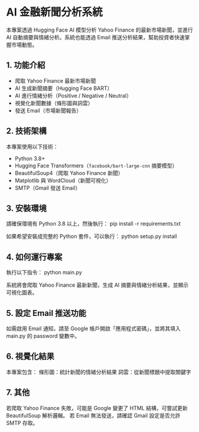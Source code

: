 # AI 金融新聞分析系統

本專案透過 Hugging Face AI 模型分析 Yahoo Finance 的最新市場新聞，並進行 AI 自動摘要與情緒分析。系統也能透過 Email 推送分析結果，幫助投資者快速掌握市場動態。

## 1. 功能介紹
- 爬取 Yahoo Finance 最新市場新聞
- AI 生成新聞摘要（Hugging Face BART）
- AI 進行情緒分析（Positive / Negative / Neutral）
- 視覺化新聞數據（條形圖與詞雲）
- 發送 Email（市場新聞報告）

## 2. 技術架構
本專案使用以下技術：
- Python 3.8+
- Hugging Face Transformers（`facebook/bart-large-cnn` 摘要模型）
- BeautifulSoup4（爬取 Yahoo Finance 新聞）
- Matplotlib 與 WordCloud（新聞可視化）
- SMTP（Gmail 發送 Email）

## 3. 安裝環境
請確保環境有 Python 3.8 以上，然後執行：
pip install -r requirements.txt

如果希望安裝成完整的 Python 套件，可以執行：
python setup.py install

## 4. 如何運行專案
執行以下指令：
python main.py

系統將會爬取 Yahoo Finance 最新新聞，生成 AI 摘要與情緒分析結果，並顯示可視化圖表。

## 5. 設定 Email 推送功能
如需啟用 Email 通知，請至 Google 帳戶開啟「應用程式密碼」，並將其填入 main.py 的 password 變數中。

## 6. 視覺化結果
本專案包含：
條形圖：統計新聞的情緒分析結果
詞雲：從新聞標題中提取關鍵字

## 7. 其他
若爬取 Yahoo Finance 失敗，可能是 Google 變更了 HTML 結構，可嘗試更新 BeautifulSoup 解析邏輯。
若 Email 無法發送，請確認 Gmail 設定是否允許 SMTP 存取。
